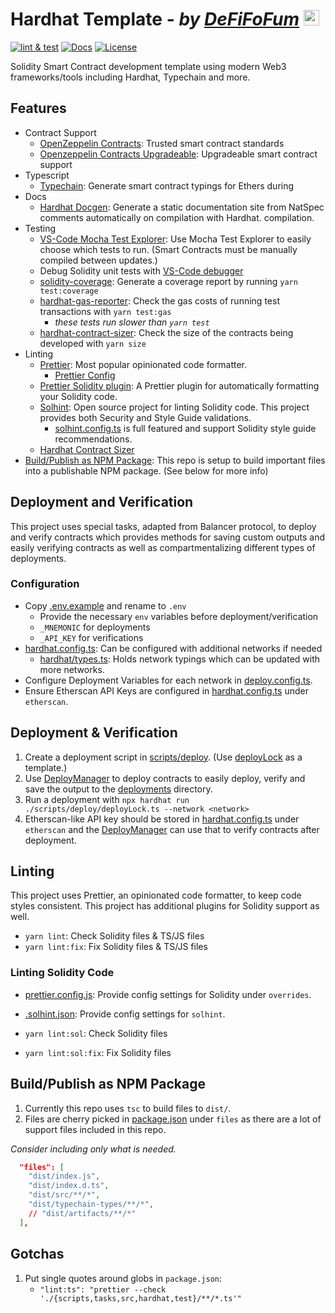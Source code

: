# Hardhat Template - _by [DeFiFoFum](https://github.com/defifofum)_ <img src="https://avatars.githubusercontent.com/u/78645267?v=4" alt="DeFiFoFum Avatar" width="25px"> 
<!-- 
  FIXME: Update `DeFiFoFum/hardhat-template` based on current repo 
  1. Find All (CMD/CTRL + SHIFT + F)
  2. Search for: DeFiFoFum/hardhat-template
  3. Replace with <user>/<your-repo>
  -->
[![lint & test](https://github.com/DeFiFoFum/hardhat-template/actions/workflows/lint-test.yml/badge.svg)](https://github.com/DeFiFoFum/hardhat-template/actions/workflows/lint-test.yml)
[![Docs](https://img.shields.io/badge/docs-%F0%9F%93%84-yellow)](./docs/)
[![License](https://img.shields.io/badge/License-GPLv3-green.svg)](https://www.gnu.org/licenses/gpl-3.0)

Solidity Smart Contract development template using modern Web3 frameworks/tools including Hardhat, Typechain and more. 


## Features
  <!-- - // TODO: https://www.npmjs.com/package/@tenderly/hardhat-tenderly -->
- Contract Support
  - [OpenZeppelin Contracts](https://docs.openzeppelin.com/contracts/): Trusted smart contract standards
  - [Openzeppelin Contracts Upgradeable](https://github.com/OpenZeppelin/openzeppelin-contracts-upgradeable): Upgradeable smart contract support
- Typescript
  - [Typechain](https://www.npmjs.com/package/typechain): Generate smart contract typings for Ethers during 
- Docs
  - [Hardhat Docgen](https://www.npmjs.com/package/hardhat-docgen): Generate a static documentation site from NatSpec comments automatically on compilation with Hardhat.
compilation.
- Testing
  - [VS-Code Mocha Test Explorer](https://marketplace.visualstudio.com/items?itemName=hbenl.vscode-mocha-test-adapter): Use Mocha Test Explorer to easily choose which tests to run. (Smart Contracts must be manually compiled between updates.)
  - Debug Solidity unit tests with [VS-Code debugger](https://code.visualstudio.com/docs/editor/debugging)
  - [solidity-coverage](https://www.npmjs.com/package/solidity-coverage): Generate a coverage report by running `yarn test:coverage`
  - [hardhat-gas-reporter](https://www.npmjs.com/package/hardhat-gas-reporter): Check the gas costs of running test transactions with `yarn test:gas`
    - _these tests run slower than `yarn test`_
  - [hardhat-contract-sizer](https://www.npmjs.com/package/hardhat-contract-sizer): Check the size of the contracts being developed with `yarn size`
- Linting
  - [Prettier](https://prettier.io/): Most popular opinionated code formatter.
    - [Prettier Config](https://prettier.io/docs/en/configuration.html)
  - [Prettier Solidity plugin](https://www.npmjs.com/package/prettier-plugin-solidity): A Prettier plugin for automatically formatting your Solidity code.
  - [Solhint](https://www.npmjs.com/package/solhint): Open source project for linting Solidity code. This project provides both Security and Style Guide validations.
    - [solhint.config.ts](./solhint.config.js) is full featured and support Solidity style guide recommendations.
  - [Hardhat Contract Sizer](https://www.npmjs.com/package/hardhat-contract-sizer)
- [Build/Publish as NPM Package](#buildpublish-as-npm-package): This repo is setup to build important files into a publishable NPM package. (See below for more info)

## Deployment and Verification

This project uses special tasks, adapted from Balancer protocol, to deploy and verify contracts which provides methods for saving custom outputs and easily verifying contracts as well as compartmentalizing different types of deployments.

### Configuration

- Copy [.env.example](./.env.example) and rename to `.env`
  - Provide the necessary `env` variables before deployment/verification
  - `_MNEMONIC` for deployments
  - `_API_KEY` for verifications
- [hardhat.config.ts](./hardhat.config.ts): Can be configured with additional networks if needed
  - [hardhat/types.ts](./hardhat/types.ts): Holds network typings which can be updated with more networks.
- Configure Deployment Variables for each network in [deploy.config.ts](./scripts/deploy/deploy.config.ts).
- Ensure Etherscan API Keys are configured in [hardhat.config.ts](./hardhat.config.ts) under `etherscan`.

## Deployment & Verification

1. Create a deployment script in [scripts/deploy](./scripts/deploy/). (Use [deployLock](./scripts/deploy/deployLock.ts) as a template.)
2. Use [DeployManager](./scripts/deploy/DeployManager.ts) to deploy contracts to easily deploy, verify and save the output to the [deployments](./deployments/) directory.
3. Run a deployment with `npx hardhat run ./scripts/deploy/deployLock.ts --network <network>`
4. Etherscan-like API key should be stored in [hardhat.config.ts](./hardhat.config.ts) under `etherscan` and the [DeployManager](./scripts/deploy/DeployManager.ts) can use that to verify contracts after deployment.

## Linting

This project uses Prettier, an opinionated code formatter, to keep code styles consistent. This project has additional plugins for Solidity support as well. 

- `yarn lint`: Check Solidity files & TS/JS files
- `yarn lint:fix`: Fix Solidity files & TS/JS files

### Linting Solidity Code

- [prettier.config.js](./prettier.config.js): Provide config settings for Solidity under `overrides`.
- [.solhint.json](./.solhint.json): Provide config settings for `solhint`.  

- `yarn lint:sol`: Check Solidity files
- `yarn lint:sol:fix`: Fix Solidity files

## Build/Publish as NPM Package

1. Currently this repo uses `tsc` to build files to `dist/`.
2. Files are cherry picked in [package.json](./package.json) under `files` as there are a lot of support files included in this repo.

_Consider including only what is needed._
```json
  "files": [
    "dist/index.js",
    "dist/index.d.ts",
    "dist/src/**/*",
    "dist/typechain-types/**/*",
    // "dist/artifacts/**/*"
  ],
```

## Gotchas

1. Put single quotes around globs in `package.json`: 
   - `"lint:ts": "prettier --check './{scripts,tasks,src,hardhat,test}/**/*.ts'"`
